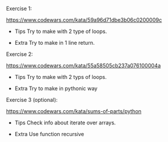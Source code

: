 Exercise 1:

https://www.codewars.com/kata/59a96d71dbe3b06c0200009c

- Tips
Try to make with 2 type of loops.

- Extra
Try to make in 1 line return.

Exercise 2:

https://www.codewars.com/kata/55a58505cb237a076100004a

- Tips
Try to make with 2 typs of loops.

- Extra
Try to make in pythonic way

Exercise 3 (optional):

https://www.codewars.com/kata/sums-of-parts/python

- Tips
Check info about iterate over arrays.

- Extra
Use function recursive

